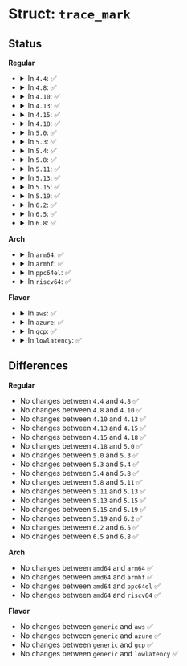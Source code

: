# Struct: <code>trace_mark</code>

## Status
<b>Regular</b>
<ul>
<li>
<details>
<summary>In <code>4.4</code>: ✅</summary>

```c
struct trace_mark {
    long long unsigned int val;
    char sym;
};
```
</details>
</li>
<li>
<details>
<summary>In <code>4.8</code>: ✅</summary>

```c
struct trace_mark {
    long long unsigned int val;
    char sym;
};
```
</details>
</li>
<li>
<details>
<summary>In <code>4.10</code>: ✅</summary>

```c
struct trace_mark {
    long long unsigned int val;
    char sym;
};
```
</details>
</li>
<li>
<details>
<summary>In <code>4.13</code>: ✅</summary>

```c
struct trace_mark {
    long long unsigned int val;
    char sym;
};
```
</details>
</li>
<li>
<details>
<summary>In <code>4.15</code>: ✅</summary>

```c
struct trace_mark {
    long long unsigned int val;
    char sym;
};
```
</details>
</li>
<li>
<details>
<summary>In <code>4.18</code>: ✅</summary>

```c
struct trace_mark {
    long long unsigned int val;
    char sym;
};
```
</details>
</li>
<li>
<details>
<summary>In <code>5.0</code>: ✅</summary>

```c
struct trace_mark {
    long long unsigned int val;
    char sym;
};
```
</details>
</li>
<li>
<details>
<summary>In <code>5.3</code>: ✅</summary>

```c
struct trace_mark {
    long long unsigned int val;
    char sym;
};
```
</details>
</li>
<li>
<details>
<summary>In <code>5.4</code>: ✅</summary>

```c
struct trace_mark {
    long long unsigned int val;
    char sym;
};
```
</details>
</li>
<li>
<details>
<summary>In <code>5.8</code>: ✅</summary>

```c
struct trace_mark {
    long long unsigned int val;
    char sym;
};
```
</details>
</li>
<li>
<details>
<summary>In <code>5.11</code>: ✅</summary>

```c
struct trace_mark {
    long long unsigned int val;
    char sym;
};
```
</details>
</li>
<li>
<details>
<summary>In <code>5.13</code>: ✅</summary>

```c
struct trace_mark {
    long long unsigned int val;
    char sym;
};
```
</details>
</li>
<li>
<details>
<summary>In <code>5.15</code>: ✅</summary>

```c
struct trace_mark {
    long long unsigned int val;
    char sym;
};
```
</details>
</li>
<li>
<details>
<summary>In <code>5.19</code>: ✅</summary>

```c
struct trace_mark {
    long long unsigned int val;
    char sym;
};
```
</details>
</li>
<li>
<details>
<summary>In <code>6.2</code>: ✅</summary>

```c
struct trace_mark {
    long long unsigned int val;
    char sym;
};
```
</details>
</li>
<li>
<details>
<summary>In <code>6.5</code>: ✅</summary>

```c
struct trace_mark {
    long long unsigned int val;
    char sym;
};
```
</details>
</li>
<li>
<details>
<summary>In <code>6.8</code>: ✅</summary>

```c
struct trace_mark {
    long long unsigned int val;
    char sym;
};
```
</details>
</li>
</ul>
<b>Arch</b>
<ul>
<li>
<details>
<summary>In <code>arm64</code>: ✅</summary>

```c
struct trace_mark {
    long long unsigned int val;
    char sym;
};
```
</details>
</li>
<li>
<details>
<summary>In <code>armhf</code>: ✅</summary>

```c
struct trace_mark {
    long long unsigned int val;
    char sym;
};
```
</details>
</li>
<li>
<details>
<summary>In <code>ppc64el</code>: ✅</summary>

```c
struct trace_mark {
    long long unsigned int val;
    char sym;
};
```
</details>
</li>
<li>
<details>
<summary>In <code>riscv64</code>: ✅</summary>

```c
struct trace_mark {
    long long unsigned int val;
    char sym;
};
```
</details>
</li>
</ul>
<b>Flavor</b>
<ul>
<li>
<details>
<summary>In <code>aws</code>: ✅</summary>

```c
struct trace_mark {
    long long unsigned int val;
    char sym;
};
```
</details>
</li>
<li>
<details>
<summary>In <code>azure</code>: ✅</summary>

```c
struct trace_mark {
    long long unsigned int val;
    char sym;
};
```
</details>
</li>
<li>
<details>
<summary>In <code>gcp</code>: ✅</summary>

```c
struct trace_mark {
    long long unsigned int val;
    char sym;
};
```
</details>
</li>
<li>
<details>
<summary>In <code>lowlatency</code>: ✅</summary>

```c
struct trace_mark {
    long long unsigned int val;
    char sym;
};
```
</details>
</li>
</ul>

## Differences
<b>Regular</b>
<ul>
<li>
No changes between <code>4.4</code> and <code>4.8</code> ✅
</li>
<li>
No changes between <code>4.8</code> and <code>4.10</code> ✅
</li>
<li>
No changes between <code>4.10</code> and <code>4.13</code> ✅
</li>
<li>
No changes between <code>4.13</code> and <code>4.15</code> ✅
</li>
<li>
No changes between <code>4.15</code> and <code>4.18</code> ✅
</li>
<li>
No changes between <code>4.18</code> and <code>5.0</code> ✅
</li>
<li>
No changes between <code>5.0</code> and <code>5.3</code> ✅
</li>
<li>
No changes between <code>5.3</code> and <code>5.4</code> ✅
</li>
<li>
No changes between <code>5.4</code> and <code>5.8</code> ✅
</li>
<li>
No changes between <code>5.8</code> and <code>5.11</code> ✅
</li>
<li>
No changes between <code>5.11</code> and <code>5.13</code> ✅
</li>
<li>
No changes between <code>5.13</code> and <code>5.15</code> ✅
</li>
<li>
No changes between <code>5.15</code> and <code>5.19</code> ✅
</li>
<li>
No changes between <code>5.19</code> and <code>6.2</code> ✅
</li>
<li>
No changes between <code>6.2</code> and <code>6.5</code> ✅
</li>
<li>
No changes between <code>6.5</code> and <code>6.8</code> ✅
</li>
</ul>
<b>Arch</b>
<ul>
<li>
No changes between <code>amd64</code> and <code>arm64</code> ✅
</li>
<li>
No changes between <code>amd64</code> and <code>armhf</code> ✅
</li>
<li>
No changes between <code>amd64</code> and <code>ppc64el</code> ✅
</li>
<li>
No changes between <code>amd64</code> and <code>riscv64</code> ✅
</li>
</ul>
<b>Flavor</b>
<ul>
<li>
No changes between <code>generic</code> and <code>aws</code> ✅
</li>
<li>
No changes between <code>generic</code> and <code>azure</code> ✅
</li>
<li>
No changes between <code>generic</code> and <code>gcp</code> ✅
</li>
<li>
No changes between <code>generic</code> and <code>lowlatency</code> ✅
</li>
</ul>
